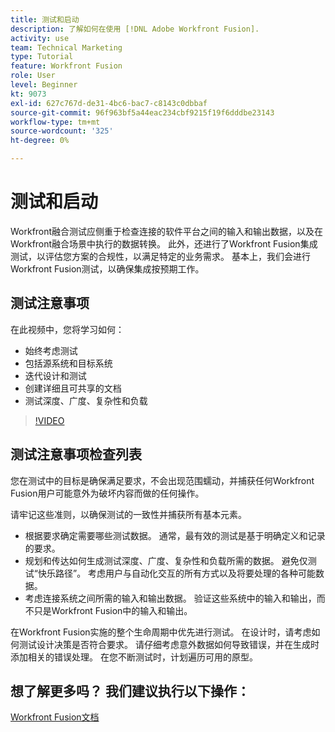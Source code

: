 ```yaml
---
title: 测试和启动
description: 了解如何在使用 [!DNL Adobe Workfront Fusion].
activity: use
team: Technical Marketing
type: Tutorial
feature: Workfront Fusion
role: User
level: Beginner
kt: 9073
exl-id: 627c767d-de31-4bc6-bac7-c8143c0dbbaf
source-git-commit: 96f963bf5a44eac234cbf9215f19f6dddbe23143
workflow-type: tm+mt
source-wordcount: '325'
ht-degree: 0%

---
```


# 测试和启动

Workfront融合测试应侧重于检查连接的软件平台之间的输入和输出数据，以及在Workfront融合场景中执行的数据转换。 此外，还进行了Workfront Fusion集成测试，以评估您方案的合规性，以满足特定的业务需求。 基本上，我们会进行Workfront Fusion测试，以确保集成按预期工作。

## 测试注意事项

在此视频中，您将学习如何：

* 始终考虑测试
* 包括源系统和目标系统
* 迭代设计和测试
* 创建详细且可共享的文档
* 测试深度、广度、复杂性和负载

>[!VIDEO](https://video.tv.adobe.com/v/335315/?quality=12)

## 测试注意事项检查列表

您在测试中的目标是确保满足要求，不会出现范围蠕动，并捕获任何Workfront Fusion用户可能意外为破坏内容而做的任何操作。

请牢记这些准则，以确保测试的一致性并捕获所有基本元素。

* 根据要求确定需要哪些测试数据。 通常，最有效的测试是基于明确定义和记录的要求。
* 规划和传达如何生成测试深度、广度、复杂性和负载所需的数据。 避免仅测试“快乐路径”。 考虑用户与自动化交互的所有方式以及将要处理的各种可能数据。
* 考虑连接系统之间所需的输入和输出数据。 验证这些系统中的输入和输出，而不只是Workfront Fusion中的输入和输出。

在Workfront Fusion实施的整个生命周期中优先进行测试。 在设计时，请考虑如何测试设计决策是否符合要求。 请仔细考虑意外数据如何导致错误，并在生成时添加相关的错误处理。 在您不断测试时，计划遍历可用的原型。

## 想了解更多吗？ 我们建议执行以下操作：

[Workfront Fusion文档](https://experienceleague.adobe.com/docs/workfront/using/adobe-workfront-fusion/workfront-fusion-2.html?lang=en)
